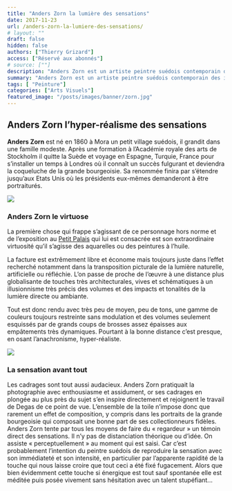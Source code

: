 ```yaml
---
title: "Anders Zorn la lumière des sensations"
date: 2017-11-23
url: /anders-zorn-la-lumiere-des-sensations/
# layout: ""
draft: false
hidden: false
authors: ["Thierry Grizard"]
access: ["Réservé aux abonnés"]
# source: [""]
description: "Anders Zorn est un artiste peintre suédois contemporain des impressionnistes qui a pratiqué une peinture virtuose des sensations et de la lumière"
summary: "Anders Zorn est un artiste peintre suédois contemporain des impressionnistes qui a pratiqué une peinture virtuose des sensations et de la lumière"
tags: [ "Peinture"]
categories: ["Arts Visuels"]
featured_image: "/posts/images/banner/zorn.jpg"
---
```

## Anders Zorn l’hyper-réalisme des sensations

**Anders Zorn** est né en 1860 à Mora un petit village suédois, il grandit dans une famille modeste. Après une formation à l’Académie royale des arts de Stockholm il quitte la Suède et voyage en Espagne, Turquie, France pour s’installer un temps à Londres où il connaît un succès fulgurant et deviendra la coqueluche de la grande bourgeoisie. Sa renommée finira par s’étendre jusqu’aux Etats Unis où les présidents eux-mêmes demanderont à être portraiturés.

![](/posts/images/zorn/anders-zorn-exposition-paris-petit-palais-artiste-peintre-suede.095.jpg)

### Anders Zorn le virtuose

La première chose qui frappe s’agissant de ce personnage hors norme et de l’exposition au [Petit Palais](http://www.petitpalais.paris.fr/expositions/anders-zorn?ref=artefields.net) qui lui est consacrée est son extraordinaire virtuosité qu’il s’agisse des aquarelles ou des peintures à l’huile.

La facture est extrêmement libre et économe mais toujours juste dans l’effet recherché notamment dans la transposition picturale de la lumière naturelle, artificielle ou réfléchie. L’on passe de proche de l’œuvre à une distance plus globalisante de touches très architecturales, vives et schématiques à un illusionnisme très précis des volumes et des impacts et tonalités de la lumière directe ou ambiante.

Tout est donc rendu avec très peu de moyen, peu de tons, une gamme de couleurs toujours restreinte sans modulation et des volumes seulement esquissés par de grands coups de brosses assez épaisses aux empâtements très dynamiques. Pourtant à la bonne distance c’est presque, en osant l’anachronisme, hyper-réaliste.

![](/posts/images/zorn/anders-zorn-exposition-paris-petit-palais-artiste-peintre-suede.095-28.jpg)

### La sensation avant tout

Les cadrages sont tout aussi audacieux. Anders Zorn pratiquait la photographie avec enthousiasme et assidument, or ses cadrages en plongée au plus près du sujet s’en inspire directement et rejoignent le travail de Degas de ce point de vue. L’ensemble de la toile n’impose donc que rarement un effet de composition, y compris dans les portraits de la grande bourgeoisie qui composait une bonne part de ses collectionneurs fidèles. Anders Zorn tente par tous les moyens de faire du « regardeur » un témoin direct des sensations. Il n’y pas de distanciation théorique ou d’idée. On assiste « perceptuellement » au moment qui est saisi. Car c’est probablement l’intention du peintre suédois de reproduire la sensation avec son immédiateté et son intensité, en particulier par l’apparente rapidité de la touche qui nous laisse croire que tout ceci a été fixé fugacement. Alors que bien évidemment cette touche si énergique est tout sauf spontanée elle est méditée puis posée vivement sans hésitation avec un talent stupéfiant...